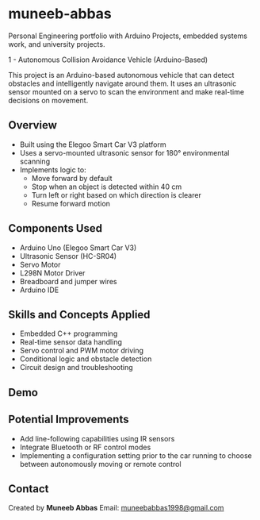 # muneeb-abbas
Personal Engineering portfolio with Arduino Projects, embedded systems work, and university projects.

1  - Autonomous Collision Avoidance Vehicle (Arduino-Based)

This project is an Arduino-based autonomous vehicle that can detect obstacles and intelligently navigate around them. It uses an ultrasonic sensor mounted on a servo to scan the environment and make real-time decisions on movement.

## Overview
- Built using the Elegoo Smart Car V3 platform
- Uses a servo-mounted ultrasonic sensor for 180° environmental scanning
- Implements logic to:
  - Move forward by default
  - Stop when an object is detected within 40 cm
  - Turn left or right based on which direction is clearer
  - Resume forward motion

## Components Used
- Arduino Uno (Elegoo Smart Car V3)
- Ultrasonic Sensor (HC-SR04)
- Servo Motor
- L298N Motor Driver
- Breadboard and jumper wires
- Arduino IDE

## Skills and Concepts Applied
- Embedded C++ programming
- Real-time sensor data handling
- Servo control and PWM motor driving
- Conditional logic and obstacle detection
- Circuit design and troubleshooting

## Demo

## Potential Improvements
- Add line-following capabilities using IR sensors
- Integrate Bluetooth or RF control modes
- Implementing a configuration setting prior to the car running to choose between autonomously moving or remote control

## Contact
Created by **Muneeb Abbas**
Email: muneebabbas1998@gmail.com  
